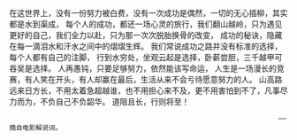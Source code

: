 在这世界上，没有一份努力被白费，没有一次成功是偶然，一切的无心插柳，其实都是水到渠成，
每个人的成功，都还一场心灵的旅行，我们翻山越岭，只为遇见更好的自己，我们全力以赴，只为那一次次脱胎换骨的改变，
成功的秘诀，隐藏在每一滴泪水和汗水之间中的熠熠生辉。
我们常说成功之路并没有标准的选择，每个人都有自己的注脚，
行到水穷处，坐观云起是选择，卧薪尝胆，三千越甲可吞吴是选择。
人再愚钝，只要足够努力，依然能该写命运，
人生是一场漫长的竞赛，有人笑在开头，有人却赢在最后，生活从来不会亏待愿意努力的人。
山高路远来日方长，不用太着急超越谁，也不用担心来不及，更不用害怕到不了，凡事尽力而为，不负自己不负韶华。
道阻且长，行则将至！

                                                                        ——摘自电影解说词。